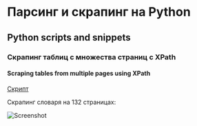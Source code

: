 # Парсинг и скрапинг на Python
## Python scripts and snippets

### Скрапинг таблиц с множества страниц с XPath
#### Scraping tables from multiple pages using XPath

[Скрипт](https://github.com/natkaida/scripts/blob/main/scrape_tables.py)

Скрапинг словаря на 132 страницах:

![Screenshot](https://user-images.githubusercontent.com/85797091/180638580-9e7275f5-a7f3-4590-8081-005e65c2e5af.png)
